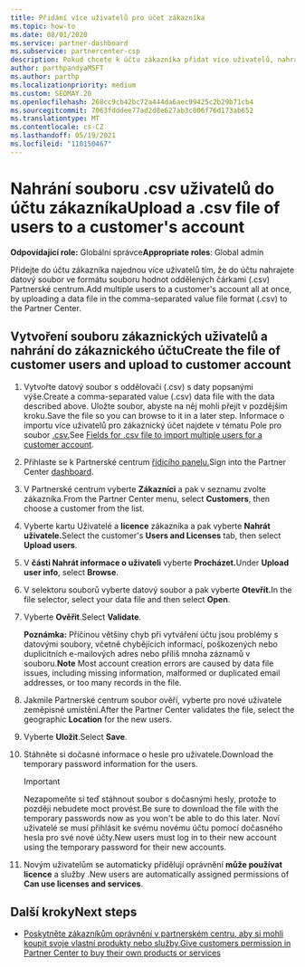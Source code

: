 ```yaml
---
title: Přidání více uživatelů pro účet zákazníka
ms.topic: how-to
ms.date: 08/01/2020
ms.service: partner-dashboard
ms.subservice: partnercenter-csp
description: Pokud chcete k účtu zákazníka přidat více uživatelů, nahrajte datový soubor do souboru Partnerské centrum ve formátu souboru s oddělovači (.csv).
author: parthpandyaMSFT
ms.author: parthp
ms.localizationpriority: medium
ms.custom: SEOMAY.20
ms.openlocfilehash: 268cc9cb42bc72a444da6aec99425c2b29b71cb4
ms.sourcegitcommit: 7063fdddee77ad2d8e627ab3c806f76d173ab652
ms.translationtype: MT
ms.contentlocale: cs-CZ
ms.lasthandoff: 05/19/2021
ms.locfileid: "110150467"
---
```

# <a name="upload-a-csv-file-of-users-to-a-customers-account"></a><span data-ttu-id="8f50f-103">Nahrání souboru .csv uživatelů do účtu zákazníka</span><span class="sxs-lookup"><span data-stu-id="8f50f-103">Upload a .csv file of users to a customer's account</span></span>


<span data-ttu-id="8f50f-104">**Odpovídající role:** Globální správce</span><span class="sxs-lookup"><span data-stu-id="8f50f-104">**Appropriate roles**: Global admin</span></span>

<span data-ttu-id="8f50f-105">Přidejte do účtu zákazníka najednou více uživatelů tím, že do účtu nahrajete datový soubor ve formátu souboru hodnot oddělených čárkami (.csv) Partnerské centrum.</span><span class="sxs-lookup"><span data-stu-id="8f50f-105">Add multiple users to a customer's account all at once, by uploading a data file in the comma-separated value file format (.csv) to the Partner Center.</span></span> 

## <a name="create-the-file-of-customer-users-and-upload-to-customer-account"></a><span data-ttu-id="8f50f-106">Vytvoření souboru zákaznických uživatelů a nahrání do zákaznického účtu</span><span class="sxs-lookup"><span data-stu-id="8f50f-106">Create the file of customer users and upload to customer account</span></span>

1. <span data-ttu-id="8f50f-107">Vytvořte datový soubor s oddělovači (.csv) s daty popsanými výše.</span><span class="sxs-lookup"><span data-stu-id="8f50f-107">Create a comma-separated value (.csv) data file with the data described above.</span></span> <span data-ttu-id="8f50f-108">Uložte soubor, abyste na něj mohli přejít v pozdějším kroku.</span><span class="sxs-lookup"><span data-stu-id="8f50f-108">Save the file so you can browse to it in a later step.</span></span> <span data-ttu-id="8f50f-109">Informace o importu více uživatelů pro zákaznický účet najdete v tématu Pole pro soubor [.csv.](file-customer-users.md)</span><span class="sxs-lookup"><span data-stu-id="8f50f-109">See [Fields for .csv file to import multiple users for a customer account](file-customer-users.md).</span></span> 

2. <span data-ttu-id="8f50f-110">Přihlaste se k Partnerské centrum [řídicího panelu.](https://partner.microsoft.com/dashboard)</span><span class="sxs-lookup"><span data-stu-id="8f50f-110">Sign into the Partner Center [dashboard](https://partner.microsoft.com/dashboard).</span></span>

3. <span data-ttu-id="8f50f-111">V Partnerské centrum vyberte **Zákazníci** a pak v seznamu zvolte zákazníka.</span><span class="sxs-lookup"><span data-stu-id="8f50f-111">From the Partner Center menu, select **Customers**, then choose a customer from the list.</span></span>

4. <span data-ttu-id="8f50f-112">Vyberte kartu Uživatelé a **licence** zákazníka a pak vyberte **Nahrát uživatele.**</span><span class="sxs-lookup"><span data-stu-id="8f50f-112">Select the customer's **Users and Licenses** tab, then select **Upload users**.</span></span>

5. <span data-ttu-id="8f50f-113">V **části Nahrát informace o uživateli** vyberte **Procházet.**</span><span class="sxs-lookup"><span data-stu-id="8f50f-113">Under **Upload user info**, select **Browse**.</span></span>

6. <span data-ttu-id="8f50f-114">V selektoru souborů vyberte datový soubor a pak vyberte **Otevřít.**</span><span class="sxs-lookup"><span data-stu-id="8f50f-114">In the file selector, select your data file and then select **Open**.</span></span>

7. <span data-ttu-id="8f50f-115">Vyberte **Ověřit**.</span><span class="sxs-lookup"><span data-stu-id="8f50f-115">Select **Validate**.</span></span>

    <span data-ttu-id="8f50f-116">**Poznámka:**  Příčinou většiny chyb při vytváření účtu jsou problémy s datovými soubory, včetně chybějících informací, poškozených nebo duplicitních e-mailových adres nebo příliš mnoha záznamů v souboru.</span><span class="sxs-lookup"><span data-stu-id="8f50f-116">**Note**  Most account creation errors are caused by data file issues, including missing information, malformed or duplicated email addresses, or too many records in the file.</span></span>

8. <span data-ttu-id="8f50f-117">Jakmile Partnerské centrum soubor ověří, vyberte pro nové  uživatele zeměpisné umístění.</span><span class="sxs-lookup"><span data-stu-id="8f50f-117">After the Partner Center validates the file, select the geographic **Location** for the new users.</span></span>
9. <span data-ttu-id="8f50f-118">Vyberte **Uložit**.</span><span class="sxs-lookup"><span data-stu-id="8f50f-118">Select **Save**.</span></span>
10. <span data-ttu-id="8f50f-119">Stáhněte si dočasné informace o hesle pro uživatele.</span><span class="sxs-lookup"><span data-stu-id="8f50f-119">Download the temporary password information for the users.</span></span>

    >[!IMPORTANT]
    > <span data-ttu-id="8f50f-120">Nezapomeňte si teď stáhnout soubor s dočasnými hesly, protože to později nebudete moct provést.</span><span class="sxs-lookup"><span data-stu-id="8f50f-120">Be sure to download the file with the temporary passwords now as you won't be able to do this later.</span></span> <span data-ttu-id="8f50f-121">Noví uživatelé se musí přihlásit ke svému novému účtu pomocí dočasného hesla pro své nové účty.</span><span class="sxs-lookup"><span data-stu-id="8f50f-121">New users must log in to their new account using the temporary password for their new accounts.</span></span>

11. <span data-ttu-id="8f50f-122">Novým uživatelům se automaticky přidělují oprávnění **může používat licence** a služby .</span><span class="sxs-lookup"><span data-stu-id="8f50f-122">New users are automatically assigned permissions of **Can use licenses and services**.</span></span> 

## <a name="next-steps"></a><span data-ttu-id="8f50f-123">Další kroky</span><span class="sxs-lookup"><span data-stu-id="8f50f-123">Next steps</span></span>

- [<span data-ttu-id="8f50f-124">Poskytněte zákazníkům oprávnění v partnerském centru, aby si mohli koupit svoje vlastní produkty nebo služby.</span><span class="sxs-lookup"><span data-stu-id="8f50f-124">Give customers permission in Partner Center to buy their own products or services</span></span>](give-customers-permission.md)
